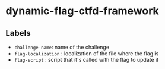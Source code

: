 # dynamic-flag-ctfd-framework

## Labels
* `challenge-name`: name of the challenge
* `flag-localization` : localization of the file where the flag is
* `flag-script` : script that it's called with the flag to update it